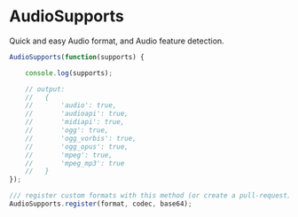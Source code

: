 # AudioSupports

Quick and easy Audio format, and Audio feature detection.

```js
AudioSupports(function(supports) {

	console.log(supports);

	// output:
	// 	 {
	// 		 'audio': true,
	// 		 'audioapi': true,
	// 		 'midiapi': true,
	// 		 'ogg': true,
	// 		 'ogg_vorbis': true,
	// 		 'ogg_opus': true,
	// 		 'mpeg': true,
	// 		 'mpeg_mp3': true
	// 	 }
});

/// register custom formats with this method (or create a pull-request)
AudioSupports.register(format, codec, base64);
```
